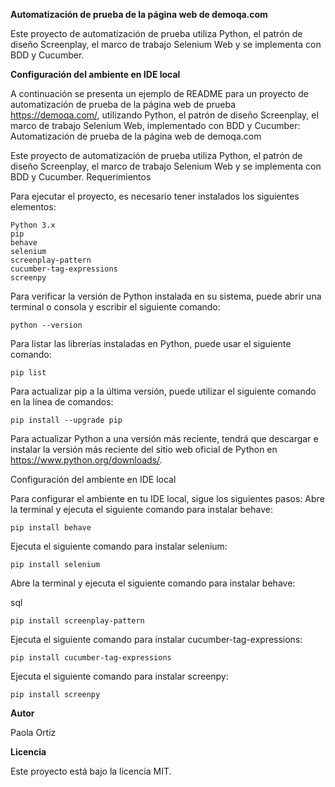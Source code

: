 **Automatización de prueba de la página web de demoqa.com**

Este proyecto de automatización de prueba utiliza Python, el patrón de diseño Screenplay, el marco de trabajo Selenium Web y se implementa con BDD y Cucumber.

**Configuración del ambiente en IDE local**

A continuación se presenta un ejemplo de README para un proyecto de automatización de prueba de la página web de prueba https://demoqa.com/, utilizando Python, el patrón de diseño Screenplay, el marco de trabajo Selenium Web, implementado con BDD y Cucumber:
Automatización de prueba de la página web de demoqa.com

Este proyecto de automatización de prueba utiliza Python, el patrón de diseño Screenplay, el marco de trabajo Selenium Web y se implementa con BDD y Cucumber.
Requerimientos

Para ejecutar el proyecto, es necesario tener instalados los siguientes elementos:

    Python 3.x
    pip
    behave
    selenium
    screenplay-pattern
    cucumber-tag-expressions
    screenpy
Para verificar la versión de Python instalada en su sistema, puede abrir una terminal o consola y escribir el siguiente comando:

    python --version

Para listar las librerías instaladas en Python, puede usar el siguiente comando:

    pip list
Para actualizar pip a la última versión, puede utilizar el siguiente comando en la línea de comandos:

    pip install --upgrade pip

Para actualizar Python a una versión más reciente, tendrá que descargar e instalar la versión más reciente del sitio web oficial de Python en https://www.python.org/downloads/.

Configuración del ambiente en IDE local

Para configurar el ambiente en tu IDE local, sigue los siguientes pasos:
Abre la terminal y ejecuta el siguiente comando para instalar behave:

    pip install behave

Ejecuta el siguiente comando para instalar selenium:

    pip install selenium

Abre la terminal y ejecuta el siguiente comando para instalar behave:

sql

    pip install screenplay-pattern

Ejecuta el siguiente comando para instalar cucumber-tag-expressions:

    pip install cucumber-tag-expressions

Ejecuta el siguiente comando para instalar screenpy:

    pip install screenpy

**Autor**

Paola Ortiz

**Licencia**

Este proyecto está bajo la licencia MIT.
